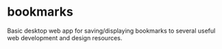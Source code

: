 # bookmarks
Basic desktop web app for saving/displaying bookmarks to several useful web development and design resources.
